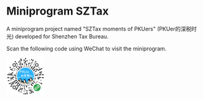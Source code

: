 # Miniprogram SZTax

A miniprogram project named "SZTax moments of PKUers" (PKUer的深税时光) developed for Shenzhen Tax Bureau.

Scan the following code using WeChat to visit the miniprogram.

<img src="https://github.com/zjgemi/Miniprogram_SZTax/blob/master/images/mpcode.png" width = "100" height = "100" div align=center />
